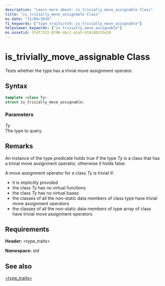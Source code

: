 ```yaml
---
description: "Learn more about: is_trivially_move_assignable Class"
title: "is_trivially_move_assignable Class"
ms.date: "11/04/2016"
f1_keywords: ["type_traits/std::is_trivially_move_assignable"]
helpviewer_keywords: ["is_trivially_move_assignable"]
ms.assetid: 374f7322-0706-4bc1-a1a5-4191d0315e28
---
```

# is_trivially_move_assignable Class

Tests whether the type has a trivial move assignment operator.

## Syntax

```cpp
template <class Ty>
struct is_trivially_move_assignable;
```

### Parameters

*Ty*\
The type to query.

## Remarks

An instance of the type predicate holds true if the type *Ty* is a class that has a trivial move assignment operator, otherwise it holds false.

A move assignment operator for a class *Ty* is trivial if:

- it is implicitly provided
- the class *Ty* has no virtual functions
- the class *Ty* has no virtual bases
- the classes of all the non-static data members of class type have trivial move assignment operators
- the classes of all the non-static data members of type array of class have trivial move assignment operators

## Requirements

**Header:** \<type_traits>

**Namespace:** std

## See also

[<type_traits>](../standard-library/type-traits.md)
